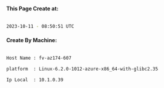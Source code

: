 
   
#### This Page Create at:

```bash

2023-10-11 - 08:50:51 UTC

```

#### Create By Machine:

```bash

Host Name : fv-az174-607

platform  : Linux-6.2.0-1012-azure-x86_64-with-glibc2.35

Ip Local  : 10.1.0.39

```

